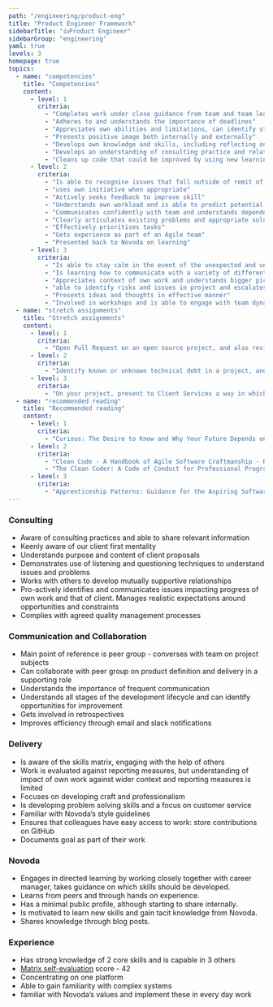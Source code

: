 ```yaml
---
path: "/engineering/product-eng"
title: "Product Engineer Framework"
sidebarTitle: "👍Product Engineer"
sidebarGroup: "engineering"
yaml: true
levels: 3
homepage: true
topics:
  - name: "competencies"
    title: "Competencies"
    content:
      - level: 1
        criteria:
          - "Completes work under close guidance from team and team lead (ie. Principal Engineer, Product Owner or Agilist)"
          - "Adheres to and understands the importance of deadlines"
          - "Appreciates own abilities and limitations, can identify strengths and weaknesses"
          - "Presents positive image both internally and externally"
          - "Develops own knowledge and skills, including reflecting on skills and experience, taking opportunities to improve and applying learning in the workplace"
          - "Develops an understanding of consulting practice and relationship between client and delivery team"
          - "Cleans up code that could be improved by using new learnings"
      - level: 2
        criteria:
          - "Is able to recognise issues that fall outside of remit of knowledge and seek guidance"
          - "uses own initiative when appropriate"
          - "Actively seeks feedback to improve skill"
          - "Understands own workload and is able to predict potential work that may arise within workflow pipeline"
          - "Communicates confidently with team and understands dependencies within team "
          - "Clearly articulates existing problems and appropriate solutions"
          - "Effectively prioritises tasks"
          - "Gets experience as part of an Agile team"
          - "Presented back to Novoda on learning"
      - level: 3
        criteria:
          - "Is able to stay calm in the event of the unexpected and under pressure" 
          - "Is learning how to communicate with a variety of different people and build rapport"
          - "Appreciates context of own work and understands bigger picture"
          - "able to identify risks and issues in project and escalates when appropriate"
          - "Presents ideas and thoughts in effective manner"
          - "Involved in workshops and is able to engage with team dynamics in order to solve a problem"     
  - name: "stretch assignments"
    title: "Stretch assignments"
    content:
      - level: 1
        criteria:
          - "Open Pull Request on an open source project, and also review two others"     
      - level: 2
        criteria:          
          - "Identify known or unknown technical debt in a project, and give a presentation on ways to reduce it"          
      - level: 3
        criteria:
          - "On your project, present to Client Services a way in which Engineering can help the client improve their product" 
  - name: "recommended reading"
    title: "Recommended reading"
    content:
      - level: 1
        criteria:
          - "Curious: The Desire to Know and Why Your Future Depends on It - Ian Leslie"
      - level: 2
        criteria:          
          - "Clean Code - A Handbook of Agile Software Craftmanship - Robert C Martin"
          - "The Clean Coder: A Code of Conduct for Professional Programmers - Robert C Martin"
      - level: 3
        criteria:
          - "Apprenticeship Patterns: Guidance for the Aspiring Software Craftsman - Dave Hoover"
---
```

### Consulting
- Aware of consulting practices and able to share relevant information
- Keenly aware of our client first mentality
- Understands purpose and content of client proposals 
- Demonstrates use of listening and questioning techniques to understand issues and problems
- Works with others to develop mutually supportive relationships
- Pro-actively identifies and communicates issues impacting progress of own work and that of client. Manages realistic expectations around opportunities and constraints
- Complies with agreed quality management processes

### Communication and Collaboration
- Main point of reference is peer group - converses with team on project subjects
- Can collaborate with peer group on product definition and delivery in a supporting role
- Understands the importance of frequent communication
- Understands all stages of the development lifecycle and can identify opportunities for improvement
- Gets involved in retrospectives
- Improves efficiency through email and slack notifications

### Delivery
- Is aware of the skills matrix, engaging with the help of others 
- Work is evaluated against reporting measures, but understanding of impact of own work against wider context and reporting measures is limited
- Focuses on developing craft and professionalism
- Is developing problem solving skills and a focus on customer service
- Familiar with Novoda’s style guidelines
- Ensures that colleagues have easy access to work: store contributions on GitHub
- Documents goal as part of their work

### Novoda
- Engages in directed learning by working closely together with career manager, takes guidance on which skills should be developed. 
- Learns from peers and through hands on experience.
- Has a minimal public profile, although starting to share internally.
- Is motivated to learn new skills and gain tacit knowledge from Novoda.
- Shares knowledge through blog posts.

### Experience
- Has strong knowledge of 2 core skills and is capable in 3 others
- [Matrix self-evaluation](https://docs.google.com/spreadsheets/d/1ttfRkbp2sfl69vepP-Pm-1ug42OmweD8jI_fMNTeJo8) score - 42
- Concentrating on one platform
- Able to gain familiarity with complex systems
- familiar with Novoda’s values and implement these in every day work
